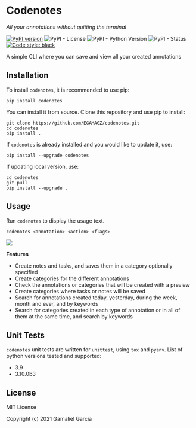 # Codenotes
*All your annotations without quitting the terminal*

[![PyPI version](https://badge.fury.io/py/Codenotes.svg)](https://badge.fury.io/py/Codenotes)
![PyPI - License](https://img.shields.io/pypi/l/codenotes)
![PyPI - Python Version](https://img.shields.io/pypi/pyversions/codenotes)
![PyPI - Status](https://img.shields.io/pypi/status/codenotes)
[![Code style: black](https://img.shields.io/badge/code%20style-black-000000.svg)](https://github.com/psf/black)

A simple CLI where you can save and view all your created annotations

## Installation
To install `codenotes`, it is recommended to use pip:
```
pip install codenotes
```
You can install it from source. Clone this repository and use pip to install:
```
git clone https://github.com/EGAMAGZ/codenotes.git
cd codenotes
pip install .
```

If `codenotes` is already installed and you would like to update it, use:
```
pip install --upgrade codenotes
```
If updating local version, use:
```
cd codenotes
git pull
pip install --upgrade .
```
## Usage
Run `codenotes` to display the usage text.

```
codenotes <annotation> <action> <flags>
```
<img src="images/CodenotesSample.gif">

**Features**
* Create notes and tasks, and saves them in a category optionally specified
* Create categories for the different annotations
* Check the annotations or categories that will be created with a preview
* Create categories where tasks or notes will be saved
* Search for annotations created today, yesterday, during the week, month and ever, and by keywords
* Search for categories created in each type of annotation or in all of them at the same time, and search by keywords
## Unit Tests
`codenotes` unit tests are written for `unittest`, using `tox` and `pyenv`. List of python versions tested and supported:
* 3.9
* 3.10.0b3

## License
MIT License

Copyright (c) 2021 Gamaliel Garcia
